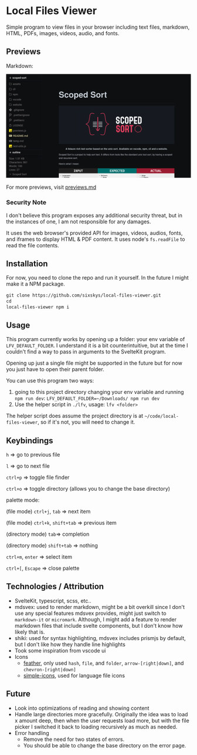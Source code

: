 # Local Files Viewer

Simple program to view files in your browser including text files, markdown,
HTML, PDFs, images, videos, audio, and fonts.

## Previews

Markdown:

![markdown](assets/markdown.png)

For more previews, visit [previews.md](previews.md)

### Security Note

I don't believe this program exposes any additional security threat, but in the
instances of one, I am not responsible for any damages.

It uses the web browser's provided API for images, videos, audios, fonts, and
iframes to display HTML & PDF content. It uses node's `fs.readFile` to read the
file contents.

## Installation

For now, you need to clone the repo and run it yourself. In the future I might
make it a NPM package.

```shell
git clone https://github.com/sixskys/local-files-viewer.git
cd
local-files-viewer npm i
```

## Usage

This program currently works by opening up a folder: your env variable of
`LFV_DEFAULT_FOLDER`. I understand it is a bit counterintuitive, but at the time
I couldn't find a way to pass in arguments to the SvelteKit program.

Opening up just a single file might be supported in the future but for now you
just have to open their parent folder.

You can use this program two ways:

1. going to this project directory changing your env variable and running `npm run dev`: `LFV_DEFAULT_FOLDER=~/Downloads/ npm run dev`
2. Use the helper script in `./lfv`, usage: `lfv <folder>`

The helper script does assume the project directory is at `~/code/local-files-viewer`, so if it's not, you will need to change it.

## Keybindings

`h` => go to previous file

`l` => go to next file

`ctrl+p` => toggle file finder

`ctrl+o` => toggle directory (allows you to change the base directory)

palette mode:

(file mode) `ctrl+j`, `tab` => next item

(file mode) `ctrl+k`, `shift+tab` => previous item

(directory mode) `tab`=> completion

(directory mode) `shift+tab` => nothing

`ctrl+m`, `enter` => select item

`ctrl+[`, `Escape` => close palette

## Technologies / Attribution

- SvelteKit, typescript, scss, etc..
- mdsvex: used to render markdown, might
  be a bit overkill since I don't use any special features mdsvex provides, might
  just switch to `markdown-it` or `micromark`. Although, I might add a feature to
  render markdown files that include svelte components, but I don't know how
  likely that is.
- shiki: used for syntax highlighting, mdsvex includes prismjs
  by default, but I don't like how they handle line highlights
- Took some inspiration from vscode ui
- Icons
  - [feather](https://feathericons.com/), only used `hash`, `file`, and `folder`, `arrow-[right|down]`, and
    `chevron-[right|down]`
  - [simple-icons](https://simpleicons.org/), used for language file icons

## Future

- Look into optimizations of reading and showing content
- Handle large directories more gracefully. Originally the idea was to load x amount deep, then when the user
  requests load more, but with the file picker I switched it back to loading
  recursively as much as needed.
- Error handling
  - Remove the need for two states of errors.
  - You should be able to change the base directory on the error page.
